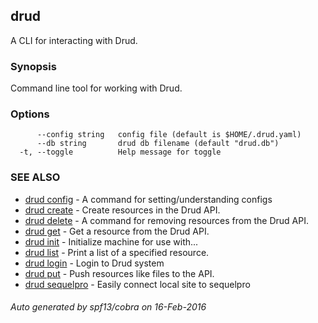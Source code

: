 ## drud

A CLI for interacting with Drud.

### Synopsis


Command line tool for working with Drud.

### Options

```
      --config string   config file (default is $HOME/.drud.yaml)
      --db string       drud db filename (default "drud.db")
  -t, --toggle          Help message for toggle
```

### SEE ALSO
* [drud config](drud_config.md)	 - A command for setting/understanding configs
* [drud create](drud_create.md)	 - Create resources in the Drud API.
* [drud delete](drud_delete.md)	 - A command for removing resources from the Drud API.
* [drud get](drud_get.md)	 - Get a resource from the Drud API.
* [drud init](drud_init.md)	 - Initialize machine for use with...
* [drud list](drud_list.md)	 - Print a list of a specified resource.
* [drud login](drud_login.md)	 - Login to Drud system
* [drud put](drud_put.md)	 - Push resources like files to the API.
* [drud sequelpro](drud_sequelpro.md)	 - Easily connect local site to sequelpro

###### Auto generated by spf13/cobra on 16-Feb-2016
